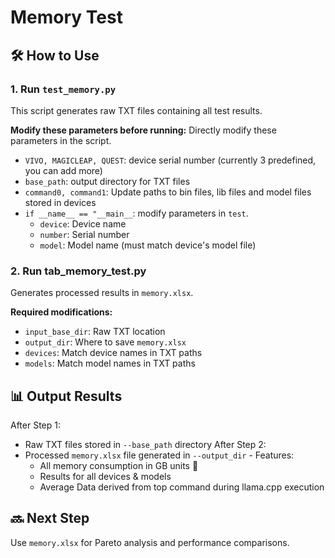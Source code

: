 # Memory Test

## 🛠️ How to Use

### 1. Run `test_memory.py`
This script generates raw TXT files containing all test results.  

**Modify these parameters before running:**
Directly modify these parameters in the script.
- `VIVO, MAGICLEAP, QUEST`: device serial number (currently 3 predefined, you can add more)
- `base_path`: output directory for TXT files
- `command0, command1`: Update paths to bin files, lib files and model files stored in devices
- `if __name__ == "__main__`: modify parameters in `test`.
  - `device`: Device name
  - `number`: Serial number
  - `model`: Model name (must match device's model file)

### 2. Run tab_memory_test.py
Generates processed results in `memory.xlsx`.

​​**Required modifications:​**
- `input_base_dir`: Raw TXT location
- `output_dir`: Where to save `memory.xlsx`
- `devices`: Match device names in TXT paths
- `models`: Match model names in TXT paths

## 📊 Output Results
After Step 1:
- Raw TXT files stored in `--base_path` directory
After Step 2:
- Processed `memory.xlsx` file generated in `--output_dir`
​​- Features​​:
  - All memory consumption in ​​GB units​​ 📏
  - Results for ​​all devices & models​​
  - Average Data derived from top command during llama.cpp execution

## 🔜 Next Step
Use `memory.xlsx` for ​​Pareto analysis​​ and performance comparisons.
